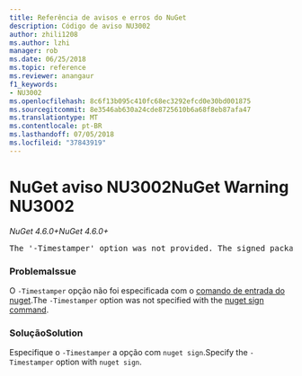 ```yaml
---
title: Referência de avisos e erros do NuGet
description: Código de aviso NU3002
author: zhili1208
ms.author: lzhi
manager: rob
ms.date: 06/25/2018
ms.topic: reference
ms.reviewer: anangaur
f1_keywords:
- NU3002
ms.openlocfilehash: 8c6f13b095c410fc68ec3292efcd0e30bd001875
ms.sourcegitcommit: 8e3546ab630a24cde8725610b6a68f8eb87afa47
ms.translationtype: MT
ms.contentlocale: pt-BR
ms.lasthandoff: 07/05/2018
ms.locfileid: "37843919"
---
```

# <a name="nuget-warning-nu3002"></a><span data-ttu-id="553c3-103">NuGet aviso NU3002</span><span class="sxs-lookup"><span data-stu-id="553c3-103">NuGet Warning NU3002</span></span>

<span data-ttu-id="553c3-104">*NuGet 4.6.0+*</span><span class="sxs-lookup"><span data-stu-id="553c3-104">*NuGet 4.6.0+*</span></span>

<pre>The '-Timestamper' option was not provided. The signed package will not be timestamped.</pre>

### <a name="issue"></a><span data-ttu-id="553c3-105">Problema</span><span class="sxs-lookup"><span data-stu-id="553c3-105">Issue</span></span>
<span data-ttu-id="553c3-106">O `-Timestamper` opção não foi especificada com o [comando de entrada do nuget](../../tools/cli-ref-sign.md).</span><span class="sxs-lookup"><span data-stu-id="553c3-106">The `-Timestamper` option was not specified with the [nuget sign command](../../tools/cli-ref-sign.md).</span></span>

### <a name="solution"></a><span data-ttu-id="553c3-107">Solução</span><span class="sxs-lookup"><span data-stu-id="553c3-107">Solution</span></span>
<span data-ttu-id="553c3-108">Especifique o `-Timestamper` a opção com `nuget sign`.</span><span class="sxs-lookup"><span data-stu-id="553c3-108">Specify the `-Timestamper` option with `nuget sign`.</span></span>